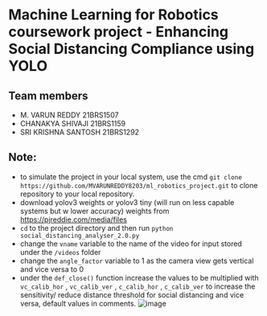 # Machine Learning for Robotics coursework project - Enhancing Social Distancing Compliance using YOLO 

## Team members
- M. VARUN REDDY 21BRS1507
- CHANAKYA SHIVAJI 21BRS1159
- SRI KRISHNA SANTOSH 21BRS1292

## Note:
- to simulate the project in your local system, use the cmd `git clone https://github.com/MVARUNREDDY8203/ml_robotics_project.git` to clone repository to your local repository.
- download yolov3 weights or yolov3 tiny (will run on less capable systems but w lower accuracy) weights from https://pjreddie.com/media/files 
- `cd` to the project directory and then run `python social_distancing_analyser_2.0.py`
- change the `vname` variable to the name of the video for input stored under the `/videos` folder
- change the `angle_factor` variable to 1 as the camera view gets vertical and vice versa to 0
- under the `def_close()` function increase the values to be multiplied with `vc_calib_hor` , `vc_calib_ver` , `c_calib_hor` , `c_calib_ver` to increase the sensitivity/ reduce distance threshold for social distancing and vice versa, default values in comments. ![image](https://github.com/MVARUNREDDY8203/ml_robotics_project/assets/94187286/6e7f7c6d-2a8d-4d9e-87a2-7f58bf8533b8)

